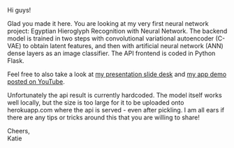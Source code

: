 Hi guys! 

Glad you made it here. You are looking at my very first neural network project: Egyptian Hieroglyph Recognition with Neural Network. The backend model is trained in two steps with convolutional variational autoencoder (C-VAE) to obtain latent features, and then with artificial neural network (ANN) dense layers as an image classifier. The API frontend is coded in Python Flask.

Feel free to also take a look at [my presentation slide desk](./Hieroglyph_Huang06292017.pdf) and [my app demo posted on YouTube](https://www.youtube.com/watch?v=LChIxAN2jVM).

Unfortunately the api result is currently hardcoded. The model itself works well locally, but the size is too large for it to be uploaded onto herokuapp.com where the api is served - even after pickling. I am all ears if there are any tips or tricks around this that you are willing to share!

Cheers,  
Katie
